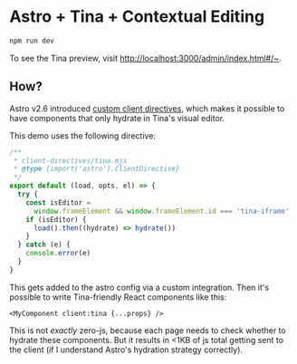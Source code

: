 # Astro + Tina + Contextual Editing

```bash
npm run dev
```

To see the Tina preview, visit
[http://localhost:3000/admin/index.html#/~](http://localhost:3000/admin/index.html#/~).

## How?

Astro v2.6 introduced [custom client
directives](https://docs.astro.build/en/reference/directives-reference/#custom-client-directives),
which makes it possible to have components that only hydrate in Tina's visual
editor.

This demo uses the following directive:

```mjs
/**
 * client-directives/tina.mjs
 * @type {import('astro').ClientDirective}
 */
export default (load, opts, el) => {
  try {
    const isEditor =
      window.frameElement && window.frameElement.id === 'tina-iframe'
    if (isEditor) {
      load().then((hydrate) => hydrate())
    }
  } catch (e) {
    console.error(e)
  }
}
```

This gets added to the astro config via a custom integration. Then it's
possible to write Tina-friendly React components like this:

```astro
<MyComponent client:tina {...props} />
```

This is not _exactly_ zero-js, because each page needs to check whether to
hydrate these components. But it results in <1KB of js total getting sent to
the client (if I understand Astro's hydration strategy correctly).
